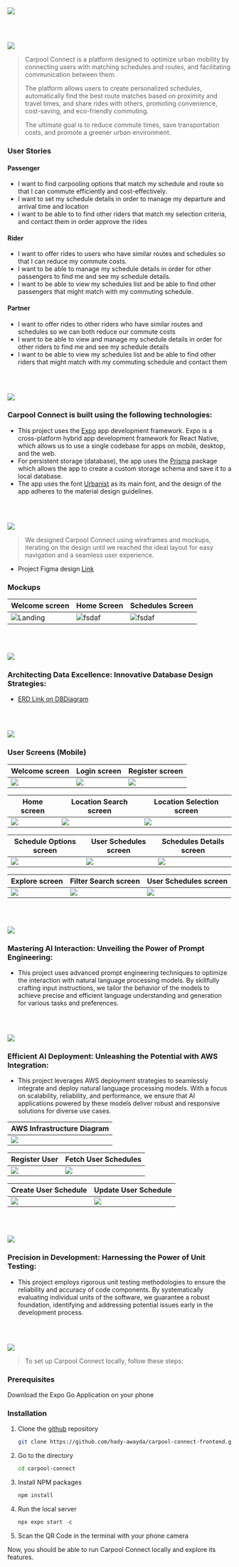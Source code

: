 <img src="./readme/title1.svg"/>

<br><br>

<!-- project philosophy -->
<img src="./readme/title2.svg"/>

> Carpool Connect is a platform designed to optimize urban mobility by connecting users with matching schedules and routes, and facilitating communication between them.
>
>  The platform allows users to create personalized schedules, automatically find the best route matches based on proximity and travel times, and share rides with others, promoting convenience, cost-saving, and eco-friendly commuting.
>
> The ultimate goal is to reduce commute times, save transportation costs, and promote a greener urban environment.

### User Stories

#### Passenger
- I want to find carpooling options that match my schedule and route so that I can commute efficiently and cost-effectively.
- I want to set my schedule details in order to manage my departure and arrival time and location
- I want to be able to to find other riders that match my selection criteria, and contact them in order approve the rides

#### Rider
- I want to offer rides to users who have similar routes and schedules so that I can reduce my commute costs.
- I want to be able to manage my schedule details in order for other passengers to find me and see my schedule details.
- I want to be able to view my schedules list and be able to find other passengers that might match with my commuting schedule.

#### Partner
- I want to offer rides to other riders who have similar routes and schedules so we can both reduce our commute costs
- I want to be able to view and manage my schedule details in order for other riders to find me and see my schedule details
- I want to be able to view my schedules list and be able to find other riders that might match with my commuting schedule and contact them

<br><br>

<!-- Tech stack -->
<img src="./readme/title3.svg"/>

### Carpool Connect is built using the following technologies:

- This project uses the [Expo](https://expo.dev/) app development framework. Expo is a cross-platform hybrid app development framework for React Native, which allows us to use a single codebase for apps on mobile, desktop, and the web.
- For persistent storage (database), the app uses the [Prisma](https://prisma.io//) package which allows the app to create a custom storage schema and save it to a local database.
- The app uses the font [Urbanist](https://fonts.google.com/specimen/Urbanist) as its main font, and the design of the app adheres to the material design guidelines.

<br><br>

<!-- UI UX -->
<img src="./readme/title4.svg"/>

> We designed Carpool Connect using wireframes and mockups, iterating on the design until we reached the ideal layout for easy navigation and a seamless user experience.

- Project Figma design [Link](https://www.figma.com/design/6up6johu37cvuuxxrolCZ7/Carpool-Connect?node-id=43-376&t=IqZBGPF3xN6uBLip-1)

### Mockups

| Welcome screen                            | Home Screen                           | Schedules Screen                      |
| --------------------------------------- | ------------------------------------- | ------------------------------------- |
| ![Landing](./readme/screens/welcome.jpg) | ![fsdaf](./readme/screens/home.jpg) | ![fsdaf](./readme/screens/schedules_list.jpg) |

<br><br>

<!-- Database Design -->
<img src="./readme/title5.svg"/>

### Architecting Data Excellence: Innovative Database Design Strategies:

- [ERD Link on DBDiagram](https://dbdiagram.io/d/Carpool-Connect-66d7b85feef7e08f0e9a5b64)

<br><br>

<!-- Implementation -->
<img src="./readme/title6.svg"/>

### User Screens (Mobile)

| Welcome screen                            | Login screen                            | Register screen                         | 
| ----------------------------------------- | --------------------------------------- | --------------------------------------- |
| <img src="./readme/screens/welcome.jpg"/> | <img src="./readme/screens/login.jpg"/> | <img src="./readme/screens/register.jpg"/>|

| Home screen                               | Location Search screen                  | Location Selection screen               |
| ----------------------------------------- | --------------------------------------- | --------------------------------------- |
| <img src="./readme/screens/home.jpg"/>    | <img src="./readme/screens/location-search.jpg"/>  | <img src="./readme/screens/destination-select.jpg"/>|

| Schedule Options screen                   | User Schedules screen                   | Schedules Details screen                |
| ----------------------------------------- | --------------------------------------- | --------------------------------------- |
| <img src="./readme/screens/setting-time.jpg"/> | <img src="./readme/screens/schedules_list.jpg"/> | <img src="./readme/screens/schedule-details1.jpg"/> |

| Explore screen                            | Filter Search screen                    | User Schedules screen                   |
| ----------------------------------------- | --------------------------------------- | --------------------------------------- |
| <img src="./readme/screens/explore.jpg"/> | <img src="./readme/screens/filter-schedules.jpg"/>  | <img src="./readme/screens/schedule-details2.jpg"/> |

<br><br>

<!-- Prompt Engineering -->
<img src="./readme/title7.svg"/>

### Mastering AI Interaction: Unveiling the Power of Prompt Engineering:

- This project uses advanced prompt engineering techniques to optimize the interaction with natural language processing models. By skillfully crafting input instructions, we tailor the behavior of the models to achieve precise and efficient language understanding and generation for various tasks and preferences.

<br><br>

<!-- AWS Deployment -->
<img src="./readme/title8.svg"/>

### Efficient AI Deployment: Unleashing the Potential with AWS Integration:

- This project leverages AWS deployment strategies to seamlessly integrate and deploy natural language processing models. With a focus on scalability, reliability, and performance, we ensure that AI applications powered by these models deliver robust and responsive solutions for diverse use cases.
  
|  AWS Infrastructure Diagram |
| ----------------------------------------- |
|<img src="./readme/AWS/infrastructure.png"/> |

| Register User                              | Fetch User Schedules                         |
| ------------------------------------------ | -------------------------------------------- |
| <img src="./readme/postman/postman3.png"/>      | <img src="./readme/postman/postman4.png"/>    |

| Create User Schedule                          | Update User Schedule                          |
| ----------------------------------------------| --------------------------------------------- |
| <img src="./readme/postman/postman2.png"/>    | <img src="./readme/postman/postman1.png"/>    |
 
<br><br>

<!-- Unit Testing -->
<img src="./readme/title9.svg"/>

### Precision in Development: Harnessing the Power of Unit Testing:

- This project employs rigorous unit testing methodologies to ensure the reliability and accuracy of code components. By systematically evaluating individual units of the software, we guarantee a robust foundation, identifying and addressing potential issues early in the development process.

<br><br>

<!-- How to run -->
<img src="./readme/title10.svg"/>

> To set up Carpool Connect locally, follow these steps:

### Prerequisites

Download the Expo Go Application on your phone

### Installation

1. Clone the [github](https://github.com/hady-awayda/carpool-connect-frontend.git) repository
    ```sh
   git clone https://github.com/hady-awayda/carpool-connect-frontend.git carpool-connect
   ```
3. Go to the directory
    ```sh
   cd carpool-connect
   ```
4. Install NPM packages
   ```sh
   npm install
   ```
5. Run the local server
   ```js
   npx expo start -c
   ```
6. Scan the QR Code in the terminal with your phone camera

Now, you should be able to run Carpool Connect locally and explore its features.

